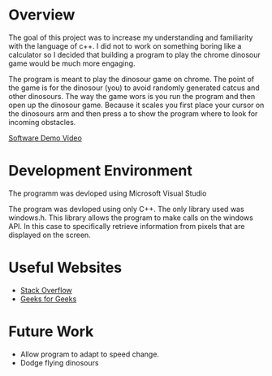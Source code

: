 # Overview


The goal of this project was to increase my understanding and familiarity with the language of c++. I did not to work on something boring like a calculator so I decided that building a program to play the chrome dinosour game would be much more engaging. 

The program is meant to play the dinosour game on chrome. The point of the game is for the dinosour (you) to avoid randomly generated catcus and other dinosours. The way the game wors is you run the program and then open up the dinosour game. Because it scales you first place your cursor on the dinosours arm and then press a to show the program where to look for incoming obstacles. 


[Software Demo Video](https://youtu.be/kR__4YlKR6I)

# Development Environment


The programm was devloped using Microsoft Visual Studio 

The program was devloped using only C++. The only library used was windows.h. This library allows the program to make calls on the windows API. In this case to specifically retrieve information from pixels that are displayed on the screen.  

# Useful Websites


* [Stack Overflow](https://stackoverflow.com/)
* [Geeks for Geeks](https://www.geeksforgeeks.org/)

# Future Work

* Allow program to adapt to speed change. 
* Dodge flying dinosours 
